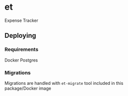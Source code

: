 # et
Expense Tracker

## Deploying

### Requirements

Docker
Postgres

### Migrations

Migrations are handled with `et-migrate` tool included in this package/Docker image
